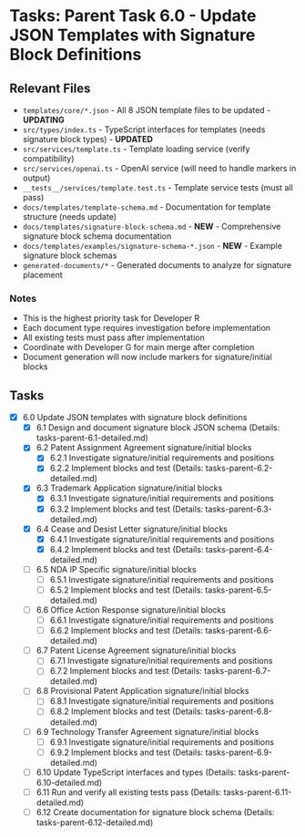 # Tasks: Parent Task 6.0 - Update JSON Templates with Signature Block Definitions

## Relevant Files

- `templates/core/*.json` - All 8 JSON template files to be updated - **UPDATING**
- `src/types/index.ts` - TypeScript interfaces for templates (needs signature block types) - **UPDATED**
- `src/services/template.ts` - Template loading service (verify compatibility)
- `src/services/openai.ts` - OpenAI service (will need to handle markers in output)
- `__tests__/services/template.test.ts` - Template service tests (must all pass)
- `docs/templates/template-schema.md` - Documentation for template structure (needs update)
- `docs/templates/signature-block-schema.md` - **NEW** - Comprehensive signature block schema documentation
- `docs/templates/examples/signature-schema-*.json` - **NEW** - Example signature block schemas
- `generated-documents/*` - Generated documents to analyze for signature placement

### Notes

- This is the highest priority task for Developer R
- Each document type requires investigation before implementation
- All existing tests must pass after implementation
- Coordinate with Developer G for main merge after completion
- Document generation will now include markers for signature/initial blocks

## Tasks

- [x] 6.0 Update JSON templates with signature block definitions
  - [x] 6.1 Design and document signature block JSON schema (Details: tasks-parent-6.1-detailed.md)
  - [x] 6.2 Patent Assignment Agreement signature/initial blocks
    - [x] 6.2.1 Investigate signature/initial requirements and positions
    - [x] 6.2.2 Implement blocks and test
    (Details: tasks-parent-6.2-detailed.md)
  - [x] 6.3 Trademark Application signature/initial blocks
    - [x] 6.3.1 Investigate signature/initial requirements and positions
    - [x] 6.3.2 Implement blocks and test
    (Details: tasks-parent-6.3-detailed.md)
  - [x] 6.4 Cease and Desist Letter signature/initial blocks
    - [x] 6.4.1 Investigate signature/initial requirements and positions
    - [x] 6.4.2 Implement blocks and test
    (Details: tasks-parent-6.4-detailed.md)
  - [ ] 6.5 NDA IP Specific signature/initial blocks
    - [ ] 6.5.1 Investigate signature/initial requirements and positions
    - [ ] 6.5.2 Implement blocks and test
    (Details: tasks-parent-6.5-detailed.md)
  - [ ] 6.6 Office Action Response signature/initial blocks
    - [ ] 6.6.1 Investigate signature/initial requirements and positions
    - [ ] 6.6.2 Implement blocks and test
    (Details: tasks-parent-6.6-detailed.md)
  - [ ] 6.7 Patent License Agreement signature/initial blocks
    - [ ] 6.7.1 Investigate signature/initial requirements and positions
    - [ ] 6.7.2 Implement blocks and test
    (Details: tasks-parent-6.7-detailed.md)
  - [ ] 6.8 Provisional Patent Application signature/initial blocks
    - [ ] 6.8.1 Investigate signature/initial requirements and positions
    - [ ] 6.8.2 Implement blocks and test
    (Details: tasks-parent-6.8-detailed.md)
  - [ ] 6.9 Technology Transfer Agreement signature/initial blocks
    - [ ] 6.9.1 Investigate signature/initial requirements and positions
    - [ ] 6.9.2 Implement blocks and test
    (Details: tasks-parent-6.9-detailed.md)
  - [ ] 6.10 Update TypeScript interfaces and types (Details: tasks-parent-6.10-detailed.md)
  - [ ] 6.11 Run and verify all existing tests pass (Details: tasks-parent-6.11-detailed.md)
  - [ ] 6.12 Create documentation for signature block schema (Details: tasks-parent-6.12-detailed.md) 